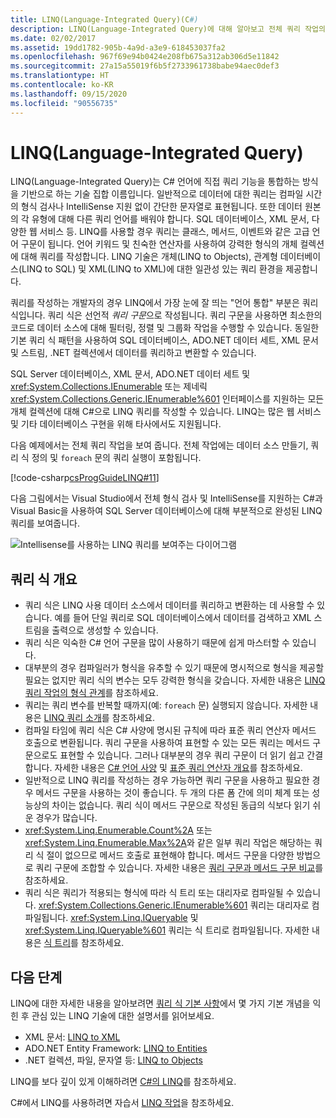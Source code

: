 ```yaml
---
title: LINQ(Language-Integrated Query)(C#)
description: LINQ(Language-Integrated Query)에 대해 알아보고 전체 쿼리 작업의 예를 검토하세요.
ms.date: 02/02/2017
ms.assetid: 19dd1782-905b-4a9d-a3e9-618453037fa2
ms.openlocfilehash: 967f69e94b0424e208fb675a312ab306d5e11842
ms.sourcegitcommit: 27a15a55019f6b5f2733961738babe94aec0def3
ms.translationtype: HT
ms.contentlocale: ko-KR
ms.lasthandoff: 09/15/2020
ms.locfileid: "90556735"
---
```

# <a name="language-integrated-query-linq"></a>LINQ(Language-Integrated Query)

LINQ(Language-Integrated Query)는 C# 언어에 직접 쿼리 기능을 통합하는 방식을 기반으로 하는 기술 집합 이름입니다. 일반적으로 데이터에 대한 쿼리는 컴파일 시간의 형식 검사나 IntelliSense 지원 없이 간단한 문자열로 표현됩니다. 또한 데이터 원본의 각 유형에 대해 다른 쿼리 언어를 배워야 합니다. SQL 데이터베이스, XML 문서, 다양한 웹 서비스 등. LINQ를 사용할 경우 쿼리는 클래스, 메서드, 이벤트와 같은 고급 언어 구문이 됩니다. 언어 키워드 및 친숙한 연산자를 사용하여 강력한 형식의 개체 컬렉션에 대해 쿼리를 작성합니다. LINQ 기술은 개체(LINQ to Objects), 관계형 데이터베이스(LINQ to SQL) 및 XML(LINQ to XML)에 대한 일관성 있는 쿼리 환경을 제공합니다.

쿼리를 작성하는 개발자의 경우 LINQ에서 가장 눈에 잘 띄는 "언어 통합" 부분은 쿼리 식입니다. 쿼리 식은 선언적 *쿼리 구문*으로 작성됩니다. 쿼리 구문을 사용하면 최소한의 코드로 데이터 소스에 대해 필터링, 정렬 및 그룹화 작업을 수행할 수 있습니다. 동일한 기본 쿼리 식 패턴을 사용하여 SQL 데이터베이스, ADO.NET 데이터 세트, XML 문서 및 스트림, .NET 컬렉션에서 데이터를 쿼리하고 변환할 수 있습니다.

SQL Server 데이터베이스, XML 문서, ADO.NET 데이터 세트 및 <xref:System.Collections.IEnumerable> 또는 제네릭 <xref:System.Collections.Generic.IEnumerable%601> 인터페이스를 지원하는 모든 개체 컬렉션에 대해 C#으로 LINQ 쿼리를 작성할 수 있습니다. LINQ는 많은 웹 서비스 및 기타 데이터베이스 구현을 위해 타사에서도 지원됩니다.

다음 예제에서는 전체 쿼리 작업을 보여 줍니다. 전체 작업에는 데이터 소스 만들기, 쿼리 식 정의 및 `foreach` 문의 쿼리 실행이 포함됩니다.

[!code-csharp[csProgGuideLINQ#11](~/samples/snippets/csharp/concepts/linq/index_1.cs)]

다음 그림에서는 Visual Studio에서 전체 형식 검사 및 IntelliSense를 지원하는 C#과 Visual Basic을 사용하여 SQL Server 데이터베이스에 대해 부분적으로 완성된 LINQ 쿼리를 보여줍니다.

![Intellisense를 사용하는 LINQ 쿼리를 보여주는 다이어그램](./media/introduction-to-linq/linq-query-intellisense.png)

## <a name="query-expression-overview"></a>쿼리 식 개요

- 쿼리 식은 LINQ 사용 데이터 소스에서 데이터를 쿼리하고 변환하는 데 사용할 수 있습니다. 예를 들어 단일 쿼리로 SQL 데이터베이스에서 데이터를 검색하고 XML 스트림을 출력으로 생성할 수 있습니다.
- 쿼리 식은 익숙한 C# 언어 구문을 많이 사용하기 때문에 쉽게 마스터할 수 있습니다.
- 대부분의 경우 컴파일러가 형식을 유추할 수 있기 때문에 명시적으로 형식을 제공할 필요는 없지만 쿼리 식의 변수는 모두 강력한 형식을 갖습니다. 자세한 내용은 [LINQ 쿼리 작업의 형식 관계](type-relationships-in-linq-query-operations.md)를 참조하세요.
- 쿼리는 쿼리 변수를 반복할 때까지(예: `foreach` 문) 실행되지 않습니다. 자세한 내용은 [LINQ 쿼리 소개](introduction-to-linq-queries.md)를 참조하세요.
- 컴파일 타임에 쿼리 식은 C# 사양에 명시된 규칙에 따라 표준 쿼리 연산자 메서드 호출으로 변환됩니다. 쿼리 구문을 사용하여 표현할 수 있는 모든 쿼리는 메서드 구문으로도 표현할 수 있습니다. 그러나 대부분의 경우 쿼리 구문이 더 읽기 쉽고 간결합니다. 자세한 내용은 [C# 언어 사양](~/_csharplang/spec/expressions.md#query-expressions) 및 [표준 쿼리 연산자 개요](standard-query-operators-overview.md)를 참조하세요.
- 일반적으로 LINQ 쿼리를 작성하는 경우 가능하면 쿼리 구문을 사용하고 필요한 경우 메서드 구문을 사용하는 것이 좋습니다. 두 개의 다른 폼 간에 의미 체계 또는 성능상의 차이는 없습니다. 쿼리 식이 메서드 구문으로 작성된 동급의 식보다 읽기 쉬운 경우가 많습니다.
- <xref:System.Linq.Enumerable.Count%2A> 또는 <xref:System.Linq.Enumerable.Max%2A>와 같은 일부 쿼리 작업은 해당하는 쿼리 식 절이 없으므로 메서드 호출로 표현해야 합니다. 메서드 구문을 다양한 방법으로 쿼리 구문에 조합할 수 있습니다. 자세한 내용은 [쿼리 구문과 메서드 구문 비교](query-syntax-and-method-syntax-in-linq.md)를 참조하세요.
- 쿼리 식은 쿼리가 적용되는 형식에 따라 식 트리 또는 대리자로 컴파일될 수 있습니다. <xref:System.Collections.Generic.IEnumerable%601> 쿼리는 대리자로 컴파일됩니다. <xref:System.Linq.IQueryable> 및 <xref:System.Linq.IQueryable%601> 쿼리는 식 트리로 컴파일됩니다. 자세한 내용은 [식 트리](../../../expression-trees.md)를 참조하세요.

## <a name="next-steps"></a>다음 단계

LINQ에 대한 자세한 내용을 알아보려면 [쿼리 식 기본 사항](../../../linq/query-expression-basics.md)에서 몇 가지 기본 개념을 익힌 후 관심 있는 LINQ 기술에 대한 설명서를 읽어보세요.

- XML 문서: [LINQ to XML](../../../../standard/linq/linq-xml-overview.md)  
- ADO.NET Entity Framework: [LINQ to Entities](../../../../framework/data/adonet/ef/language-reference/linq-to-entities.md)
- .NET 컬렉션, 파일, 문자열 등: [LINQ to Objects](linq-to-objects.md)

LINQ를 보다 깊이 있게 이해하려면 [C#의 LINQ](../../../linq/linq-in-csharp.md)를 참조하세요.

C#에서 LINQ를 사용하려면 자습서 [LINQ 작업](../../../tutorials/working-with-linq.md)을 참조하세요.
